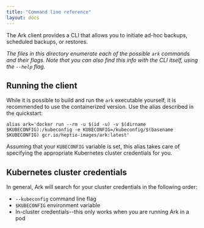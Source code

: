 ```yaml
---
title: "Command line reference"
layout: docs
---
```


The Ark client provides a CLI that allows you to initiate ad-hoc backups, scheduled backups, or restores.

*The files in this directory enumerate each of the possible `ark` commands and their flags. Note that you can also find this info with the CLI itself, using the `--help` flag.*

## Running the client

While it is possible to build and run the `ark` executable yourself, it is recommended to use the containerized version. Use the alias described in the quickstart:

```
alias ark='docker run --rm -u $(id -u) -v $(dirname $KUBECONFIG):/kubeconfig -e KUBECONFIG=/kubeconfig/$(basename $KUBECONFIG) gcr.io/heptio-images/ark:latest'
```

Assuming that your `KUBECONFIG` variable is set, this alias takes care of specifying the appropriate Kubernetes cluster credentials for you.

## Kubernetes cluster credentials
In general, Ark will search for your cluster credentials in the following order:
* `--kubeconfig` command line flag
* `$KUBECONFIG` environment variable
* In-cluster credentials--this only works when you are running Ark in a pod
